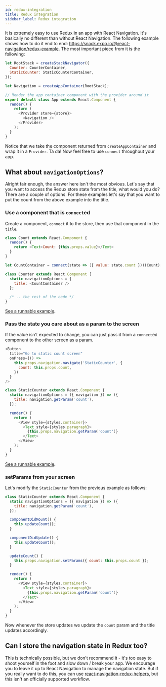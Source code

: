 ```yaml
---
id: redux-integration
title: Redux integration
sidebar_label: Redux integration
---
```


It is extremely easy to use Redux in an app with React Navigation. It's basically no different than without React Navigation. The following example shows how to do it end to end: <https://snack.expo.io/@react-navigation/redux-example>. The most important piece from it is the following:

```js
let RootStack = createStackNavigator({
  Counter: CounterContainer,
  StaticCounter: StaticCounterContainer,
});

let Navigation = createAppContainer(RootStack);

// Render the app container component with the provider around it
export default class App extends React.Component {
  render() {
    return (
      <Provider store={store}>
        <Navigation />
      </Provider>
    );
  }
}
```

Notice that we take the component returned from `createAppContainer` and wrap it in a `Provider`. Ta da! Now feel free to use `connect` throughout your app.

## What about `navigationOptions`?

Alright fair enough, the answer here isn't the most obvious. Let's say that you want to access the Redux store state from the title, what would you do? There are a couple of options. For these examples let's say that you want to put the count from the above example into the title.

### Use a component that is `connect`ed

Create a component, `connect` it to the store, then use that component in the `title`.

```js
class Count extends React.Component {
  render() {
    return <Text>Count: {this.props.value}</Text>
  }
}

let CountContainer = connect(state => ({ value: state.count }))(Count);

class Counter extends React.Component {
  static navigationOptions = {
    title: <CountContainer />
  };

  /* .. the rest of the code */
}
```

[See a runnable example](https://snack.expo.io/@react-navigation/redux-example-with-dynamic-title).

### Pass the state you care about as a param to the screen

If the value isn't expected to change, you can just pass it from a `connect`ed component to the other screen as a param.

```js
<Button
  title="Go to static count screen"
  onPress={() =>
    this.props.navigation.navigate('StaticCounter', {
      count: this.props.count,
    })
  }
/>
```

```js
class StaticCounter extends React.Component {
  static navigationOptions = ({ navigation }) => ({
    title: navigation.getParam('count'),
  });

  render() {
    return (
      <View style={styles.container}>
        <Text style={styles.paragraph}>
          {this.props.navigation.getParam('count')}
        </Text>
      </View>
    );
  }
}
```

[See a runnable example](https://snack.expo.io/@react-navigation/redux-example-with-dynamic-title).

### setParams from your screen

Let's modify the `StaticCounter` from the previous example as follows:

```js
class StaticCounter extends React.Component {
  static navigationOptions = ({ navigation }) => ({
    title: navigation.getParam('count'),
  });

  componentDidMount() {
    this.updateCount();
  }

  componentDidUpdate() {
    this.updateCount();
  }

  updateCount() {
    this.props.navigation.setParams({ count: this.props.count });
  }

  render() {
    return (
      <View style={styles.container}>
        <Text style={styles.paragraph}>
          {this.props.navigation.getParam('count')}
        </Text>
      </View>
    );
  }
}
```

Now whenever the store updates we update the `count` param and the title updates accordingly.

## Can I store the navigation state in Redux too?

This is technically possible, but we don't recommend it - it's too easy to shoot yourself in the foot and slow down / break your app. We encourage you to leave it up to React Navigation to manage the navigation state. But if you really want to do this, you can use [react-navigation-redux-helpers](https://github.com/react-navigation/react-navigation-redux-helpers), but this isn't an officially supported workflow.

